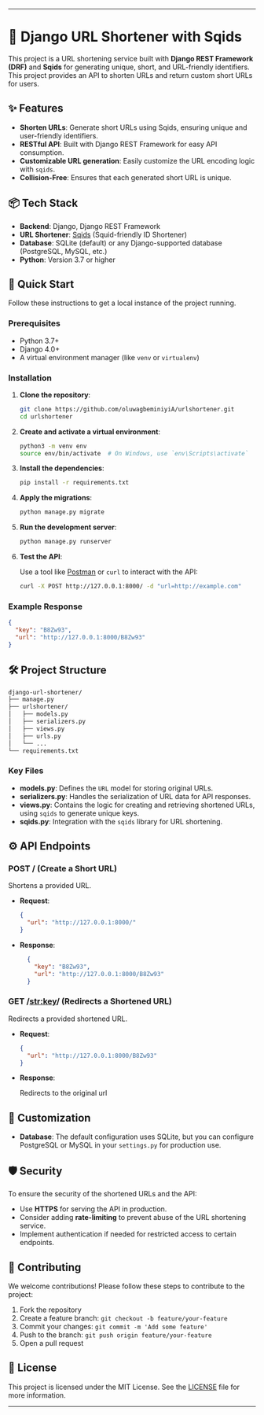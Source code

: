 
---

# 🔗 Django URL Shortener with Sqids

This project is a URL shortening service built with **Django REST Framework (DRF)** and **Sqids** for generating unique, short, and URL-friendly identifiers. This project provides an API to shorten URLs and return custom short URLs for users.

## ✨ Features

- **Shorten URLs**: Generate short URLs using Sqids, ensuring unique and user-friendly identifiers.
- **RESTful API**: Built with Django REST Framework for easy API consumption.
- **Customizable URL generation**: Easily customize the URL encoding logic with `sqids`.
- **Collision-Free**: Ensures that each generated short URL is unique.

## 📦 Tech Stack

- **Backend**: Django, Django REST Framework
- **URL Shortener**: [Sqids](https://github.com/sqids/sqids-python) (Squid-friendly ID Shortener)
- **Database**: SQLite (default) or any Django-supported database (PostgreSQL, MySQL, etc.)
- **Python**: Version 3.7 or higher

## 🚀 Quick Start

Follow these instructions to get a local instance of the project running.

### Prerequisites

- Python 3.7+
- Django 4.0+
- A virtual environment manager (like `venv` or `virtualenv`)

### Installation

1. **Clone the repository**:

    ```bash
    git clone https://github.com/oluwagbeminiyiA/urlshortener.git
    cd urlshortener
    ```

2. **Create and activate a virtual environment**:

    ```bash
    python3 -m venv env
    source env/bin/activate  # On Windows, use `env\Scripts\activate`
    ```

3. **Install the dependencies**:

    ```bash
    pip install -r requirements.txt
    ```

4. **Apply the migrations**:

    ```bash
    python manage.py migrate
    ```

5. **Run the development server**:

    ```bash
    python manage.py runserver
    ```

6. **Test the API**:

    Use a tool like [Postman](https://www.postman.com/) or `curl` to interact with the API:

    ```bash
    curl -X POST http://127.0.0.1:8000/ -d "url=http://example.com"
    ```

### Example Response

```json
{
  "key": "B8Zw93",
  "url": "http://127.0.0.1:8000/B8Zw93"
}
```

## 🛠 Project Structure

```bash
django-url-shortener/
├── manage.py
├── urlshortener/
│   ├── models.py
│   ├── serializers.py
│   ├── views.py
│   ├── urls.py
│   └── ...
└── requirements.txt
```

### Key Files

- **models.py**: Defines the `URL` model for storing original URLs.
- **serializers.py**: Handles the serialization of URL data for API responses.
- **views.py**: Contains the logic for creating and retrieving shortened URLs, using `sqids` to generate unique keys.
- **sqids.py**: Integration with the `sqids` library for URL shortening.

## ⚙️ API Endpoints

### POST / (Create a Short URL)

Shortens a provided URL.

- **Request**:

  ```json
  {
    "url": "http://127.0.0.1:8000/"
  }
  ```

- **Response**:

  ```json
    {
      "key": "B8Zw93",
      "url": "http://127.0.0.1:8000/B8Zw93"
    }
  ```
  
### GET /<str:key>/ (Redirects a Shortened URL)

Redirects a provided shortened URL.

- **Request**:

  ```json
  {
    "url": "http://127.0.0.1:8000/B8Zw93"
  }
  ```

- **Response**:

    Redirects to the original url

## 🌟 Customization


- **Database**: The default configuration uses SQLite, but you can configure PostgreSQL or MySQL in your `settings.py` for production use.


## 🛡 Security

To ensure the security of the shortened URLs and the API:

- Use **HTTPS** for serving the API in production.
- Consider adding **rate-limiting** to prevent abuse of the URL shortening service.
- Implement authentication if needed for restricted access to certain endpoints.

## 🤝 Contributing

We welcome contributions! Please follow these steps to contribute to the project:

1. Fork the repository
2. Create a feature branch: `git checkout -b feature/your-feature`
3. Commit your changes: `git commit -m 'Add some feature'`
4. Push to the branch: `git push origin feature/your-feature`
5. Open a pull request

## 📄 License

This project is licensed under the MIT License. See the [LICENSE](LICENSE) file for more information.

---